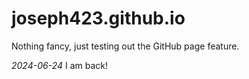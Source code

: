 # joseph423.github.io

Nothing fancy, just testing out the GitHub page feature.

_2024-06-24_
I am back!
